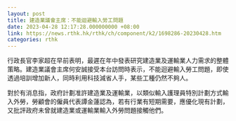 ```yaml
---
layout: post
title: 建造業議會主席：不能迴避輸入勞工問題
date: 2023-04-28 12:17:28.000000000 +08:00
link: https://news.rthk.hk/rthk/ch/component/k2/1698286-20230428.htm
categories: rthk
---
```


行政長官李家超在早前表明，最遲在年中發表研究建造業及運輸業人力需求的整體策略。建造業議會主席何安誠接受本台訪問時表示，不能迴避輸入勞工問題，即使透過培訓增加新人，同時利用科技減省人手，某些工種仍然不夠人。

對於有消息指，政府計劃准許建造業及運輸業，以類似輸入護理員特別計劃方式輸入外勞，勞顧會的僱員代表譚金蓮認為，若有行業有短期需要，應優化現有計劃，又批評政府未曾就建造業或運輸業輸入外勞問題接觸他們。
